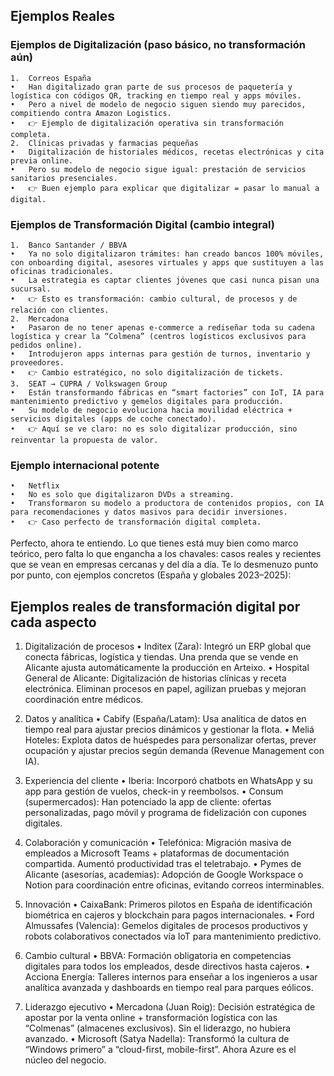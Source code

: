 ## Ejemplos Reales 

### Ejemplos de Digitalización (paso básico, no transformación aún)
	1.	Correos España
	•	Han digitalizado gran parte de sus procesos de paquetería y logística con códigos QR, tracking en tiempo real y apps móviles.
	•	Pero a nivel de modelo de negocio siguen siendo muy parecidos, compitiendo contra Amazon Logistics.
	•	👉 Ejemplo de digitalización operativa sin transformación completa.
	2.	Clínicas privadas y farmacias pequeñas
	•	Digitalización de historiales médicos, recetas electrónicas y cita previa online.
	•	Pero su modelo de negocio sigue igual: prestación de servicios sanitarios presenciales.
	•	👉 Buen ejemplo para explicar que digitalizar = pasar lo manual a digital.



### Ejemplos de Transformación Digital (cambio integral)
	1.	Banco Santander / BBVA
	•	Ya no solo digitalizaron trámites: han creado bancos 100% móviles, con onboarding digital, asesores virtuales y apps que sustituyen a las oficinas tradicionales.
	•	La estrategia es captar clientes jóvenes que casi nunca pisan una sucursal.
	•	👉 Esto es transformación: cambio cultural, de procesos y de relación con clientes.
	2.	Mercadona
	•	Pasaron de no tener apenas e-commerce a rediseñar toda su cadena logística y crear la “Colmena” (centros logísticos exclusivos para pedidos online).
	•	Introdujeron apps internas para gestión de turnos, inventario y proveedores.
	•	👉 Cambio estratégico, no solo digitalización de tickets.
	3.	SEAT → CUPRA / Volkswagen Group
	•	Están transformando fábricas en “smart factories” con IoT, IA para mantenimiento predictivo y gemelos digitales para producción.
	•	Su modelo de negocio evoluciona hacia movilidad eléctrica + servicios digitales (apps de coche conectado).
	•	👉 Aquí se ve claro: no es solo digitalizar producción, sino reinventar la propuesta de valor.



### Ejemplo internacional potente
	•	Netflix
	•	No es solo que digitalizaron DVDs a streaming.
	•	Transformaron su modelo a productora de contenidos propios, con IA para recomendaciones y datos masivos para decidir inversiones.
	•	👉 Caso perfecto de transformación digital completa.



Perfecto, ahora te entiendo. Lo que tienes está muy bien como marco teórico, pero falta lo que engancha a los chavales: casos reales y recientes que se vean en empresas cercanas y del día a día. Te lo desmenuzo punto por punto, con ejemplos concretos (España y globales 2023–2025):



## Ejemplos reales de transformación digital por cada aspecto

1. Digitalización de procesos
	•	Inditex (Zara):
Integró un ERP global que conecta fábricas, logística y tiendas. Una prenda que se vende en Alicante ajusta automáticamente la producción en Arteixo.
	•	Hospital General de Alicante:
Digitalización de historias clínicas y receta electrónica. Eliminan procesos en papel, agilizan pruebas y mejoran coordinación entre médicos.



2. Datos y analítica
	•	Cabify (España/Latam):
Usa analítica de datos en tiempo real para ajustar precios dinámicos y gestionar la flota.
	•	Meliá Hoteles:
Explota datos de huéspedes para personalizar ofertas, prever ocupación y ajustar precios según demanda (Revenue Management con IA).



3. Experiencia del cliente
	•	Iberia:
Incorporó chatbots en WhatsApp y su app para gestión de vuelos, check-in y reembolsos.
	•	Consum (supermercados):
Han potenciado la app de cliente: ofertas personalizadas, pago móvil y programa de fidelización con cupones digitales.



4. Colaboración y comunicación
	•	Telefónica:
Migración masiva de empleados a Microsoft Teams + plataformas de documentación compartida. Aumentó productividad tras el teletrabajo.
	•	Pymes de Alicante (asesorías, academias):
Adopción de Google Workspace o Notion para coordinación entre oficinas, evitando correos interminables.



5. Innovación
	•	CaixaBank:
Primeros pilotos en España de identificación biométrica en cajeros y blockchain para pagos internacionales.
	•	Ford Almussafes (Valencia):
Gemelos digitales de procesos productivos y robots colaborativos conectados vía IoT para mantenimiento predictivo.



6. Cambio cultural
	•	BBVA:
Formación obligatoria en competencias digitales para todos los empleados, desde directivos hasta cajeros.
	•	Acciona Energía:
Talleres internos para enseñar a los ingenieros a usar analítica avanzada y dashboards en tiempo real para parques eólicos.



7. Liderazgo ejecutivo
	•	Mercadona (Juan Roig):
Decisión estratégica de apostar por la venta online + transformación logística con las “Colmenas” (almacenes exclusivos). Sin el liderazgo, no hubiera avanzado.
	•	Microsoft (Satya Nadella):
Transformó la cultura de “Windows primero” a “cloud-first, mobile-first”. Ahora Azure es el núcleo del negocio.
